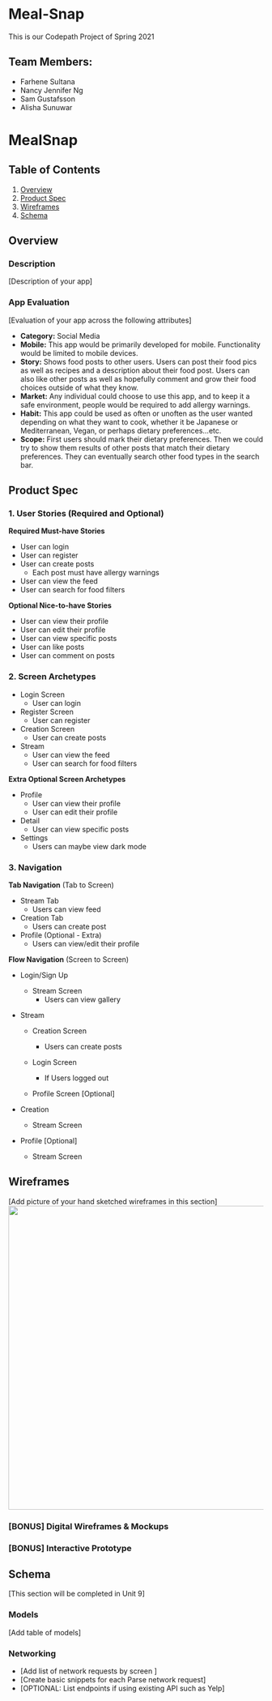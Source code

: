 # Meal-Snap
This is our Codepath Project of Spring 2021

## Team Members:
- Farhene Sultana
- Nancy Jennifer Ng
- Sam Gustafsson
- Alisha Sunuwar

# MealSnap

## Table of Contents
1. [Overview](#Overview)
1. [Product Spec](#Product-Spec)
1. [Wireframes](#Wireframes)
2. [Schema](#Schema)

## Overview
### Description
[Description of your app]

### App Evaluation
[Evaluation of your app across the following attributes]
- **Category:** Social Media
- **Mobile:** This app would be primarily developed for mobile. Functionality would be limited to mobile devices.
- **Story:** Shows food posts to other users. Users can post their food pics as well as recipes and a description about their food post. Users can also like other posts as well as hopefully comment and grow their food choices outside of what they know.
- **Market:** Any individual could choose to use this app, and to keep it a safe environment, people would be required to add allergy warnings.
- **Habit:** This app could be used as often or unoften as the user wanted depending on what they want to cook, whether it be Japanese or Mediterranean, Vegan, or perhaps dietary preferences...etc.
- **Scope:** First users should mark their dietary preferences. Then we could try to show them results of other posts that match their dietary preferences. They can eventually search other food types in the search bar.

## Product Spec

### 1. User Stories (Required and Optional)

**Required Must-have Stories**

* User can login
* User can register
* User can create posts
    * Each post must have allergy warnings
* User can view the feed
* User can search for food filters

**Optional Nice-to-have Stories**

* User can view their profile
* User can edit their profile
* User can view specific posts
* User can like posts
* User can comment on posts

### 2. Screen Archetypes

* Login Screen
   * User can login
* Register Screen
    * User can register
* Creation Screen
    * User can create posts
* Stream
   * User can view the feed
   * User can search for food filters

**Extra Optional Screen Archetypes**
* Profile
    * User can view their profile
    * User can edit their profile
* Detail
    * User can view specific posts
* Settings
    * Users can maybe view dark mode

### 3. Navigation

**Tab Navigation** (Tab to Screen)

* Stream Tab
    * Users can view feed
* Creation Tab
    * Users can create post
* Profile (Optional - Extra)
    * Users can view/edit their profile

**Flow Navigation** (Screen to Screen)

* Login/Sign Up
   * Stream Screen
       * Users can view gallery
* Stream
   * Creation Screen
       * Users can create posts
    * Login Screen
        * If Users logged out

    * Profile Screen [Optional]
* Creation
    * Stream Screen

* Profile [Optional]
    * Stream Screen

## Wireframes
[Add picture of your hand sketched wireframes in this section]
<img src="YOUR_WIREFRAME_IMAGE_URL" width=600>

### [BONUS] Digital Wireframes & Mockups

### [BONUS] Interactive Prototype

## Schema 
[This section will be completed in Unit 9]
### Models
[Add table of models]
### Networking
- [Add list of network requests by screen ]
- [Create basic snippets for each Parse network request]
- [OPTIONAL: List endpoints if using existing API such as Yelp]
